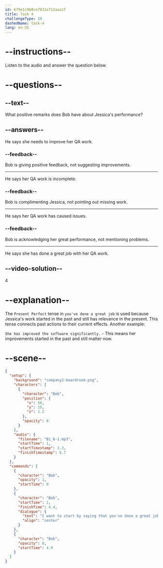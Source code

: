 ```yaml
---
id: 679e1c968ce7831e712aaa1f
title: Task 4
challengeType: 19
dashedName: task-4
lang: en-US
---
```


<!-- (Audio) Bob: I want to start by saying that you've done a great job with your QA work. -->

# --instructions--

Listen to the audio and answer the question below.

# --questions--

## --text--

What positive remarks does Bob have about Jessica's performance?

## --answers--

He says she needs to improve her QA work.

### --feedback--

Bob is giving positive feedback, not suggesting improvements.

---

He says her QA work is incomplete.

### --feedback--

Bob is complimenting Jessica, not pointing out missing work.

---

He says her QA work has caused issues.

### --feedback--

Bob is acknowledging her great performance, not mentioning problems.

---

He says she has done a great job with her QA work.

## --video-solution--

4

# --explanation--

The `Present Perfect` tense in `you've done a great job` is used because Jessica's work started in the past and still has relevance in the present. This tense connects past actions to their current effects. Another example:

`She has improved the software significantly.` - This means her improvements started in the past and still matter now.

# --scene--

```json
{
  "setup": {
    "background": "company2-boardroom.png",
    "characters": [
      {
        "character": "Bob",
        "position": {
          "x": 50,
          "y": 15,
          "z": 1.2
        },
        "opacity": 0
      }
    ],
    "audio": {
      "filename": "B1_8-1.mp3",
      "startTime": 1,
      "startTimestamp": 3.3,
      "finishTimestamp": 6.7
    }
  },
  "commands": [
    {
      "character": "Bob",
      "opacity": 1,
      "startTime": 0
    },
    {
      "character": "Bob",
      "startTime": 1,
      "finishTime": 4.4,
      "dialogue": {
        "text": "I want to start by saying that you've done a great job with your QA work.",
        "align": "center"
      }
    },
    {
      "character": "Bob",
      "opacity": 0,
      "startTime": 4.9
    }
  ]
}
```
